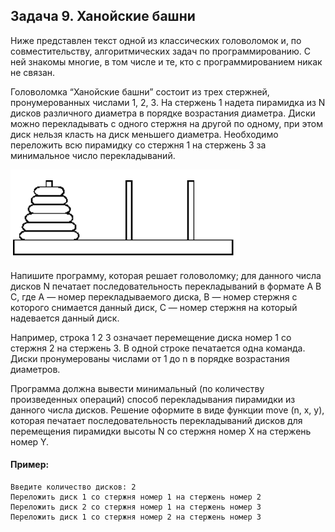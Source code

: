 ## Задача 9. Ханойские башни
Ниже представлен текст одной из классических головоломок и, по совместительству, алгоритмических задач по программированию.
С ней знакомы многие, в том числе и те, кто с программированием никак не связан.

Головоломка “Ханойские башни” состоит из трех стержней, пронумерованных числами 1, 2, 3. На стержень 1 надета пирамидка из N 
дисков различного диаметра в порядке возрастания диаметра. Диски можно перекладывать с одного стержня на другой по одному, при этом диск нельзя класть на диск меньшего диаметра. 
Необходимо переложить всю пирамидку со стержня 1 на стержень 3 за минимальное число перекладываний.

![task_09_pic](hanoi_towers.png)

Напишите программу, которая решает головоломку; для данного числа дисков N печатает последовательность перекладываний в формате A B C, где A — номер перекладываемого диска, 
B — номер стержня с которого снимается данный диск, C — номер стержня на который надевается данный диск.

Например, строка 1 2 3 означает перемещение диска номер 1 со стержня 2 на стержень 3.
В одной строке печатается одна команда. Диски пронумерованы числами от 1 до n в порядке возрастания диаметров.

Программа должна вывести минимальный (по количеству произведенных операций) способ перекладывания пирамидки из данного числа дисков.
Решение оформите в виде функции move (n, x, y), которая печатает последовательность перекладываний дисков для перемещения пирамидки высоты N со стержня номер X на стержень номер Y.



#### Пример:
```
Введите количество дисков: 2
Переложить диск 1 со стержня номер 1 на стержень номер 2
Переложить диск 2 со стержня номер 1 на стержень номер 3
Переложить диск 1 со стержня номер 2 на стержень номер 3
```